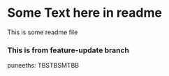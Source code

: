 # Some Text here in readme
This is some readme file

### This is from feature-update branch
puneeths: TBSTBSMTBB